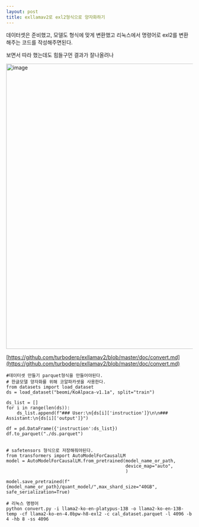 ```yaml
---
layout: post
title: exllamav2로 exl2형식으로 양자화하기
---
```


데이터셋은 준비했고, 모델도 형식에 맞게 변환했고 리눅스에서 명령어로 exl2를 변환해주는 코드를 작성해주면된다.

보면서 따라 했는데도 힘들구먼 결과가 잘나올려나


<img width="769" alt="image" src="https://github.com/hypro2/hypro2.github.io/assets/84513149/a2af334a-563a-4ee6-9f50-f4d388a1b769">

[https://github.com/turboderp/exllamav2/blob/master/doc/convert.md](https://github.com/turboderp/exllamav2/blob/master/doc/convert.md)

```
#데이터셋 만들기 parquet형식을 만들어야된다.
# 한글모델 양자화를 위해 코알파카셋을 사용한다.
from datasets import load_dataset
ds = load_dataset("beomi/KoAlpaca-v1.1a", split="train")

ds_list = []
for i in range(len(ds)):
    ds_list.append(f"### User:\n{ds[i]['instruction']}\n\n### Assistant:\n{ds[i]['output']}")
    
df = pd.DataFrame({'instruction':ds_list})
df.to_parquet("./ds.parquet")


# safetensors 형식으로 저장해줘야된다.
from transformers import AutoModelForCausalLM
model = AutoModelForCausalLM.from_pretrained(model_name_or_path,
                                             device_map="auto",
                                             )

model.save_pretrained(f"{model_name_or_path}/quant_model/",max_shard_size="40GB", safe_serialization=True)
```

```
# 리눅스 명령어
python convert.py -i llama2-ko-en-platypus-13B -o llama2-ko-en-13B-temp -cf llama2-ko-en-4.0bpw-h8-exl2 -c cal_dataset.parquet -l 4096 -b 4 -hb 8 -ss 4096
```

